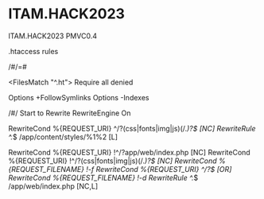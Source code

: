 # ITAM.HACK2023
ITAM.HACK2023
PMVC0.4

.htaccess rules

/#/=#

<FilesMatch "^\.ht">
Require all denied
</FilesMatch>

Options +FollowSymlinks
Options -Indexes

/#/ Start to Rewrite
RewriteEngine On

RewriteCond %{REQUEST_URI} ^/?(css|fonts|img|js)(/.*)?$ [NC]
RewriteRule ^.*$ /app/content/styles/%1%2 [L]

RewriteCond %{REQUEST_URI} !^/?app/web/index\.php [NC]
RewriteCond %{REQUEST_URI} !^/?(css|fonts|img|js)(/.*)?$ [NC]
RewriteCond %{REQUEST_FILENAME} !-f
RewriteCond %{REQUEST_URI} ^/?$ [OR]
RewriteCond %{REQUEST_FILENAME} !-d
RewriteRule ^.*$ /app/web/index.php [NC,L]
